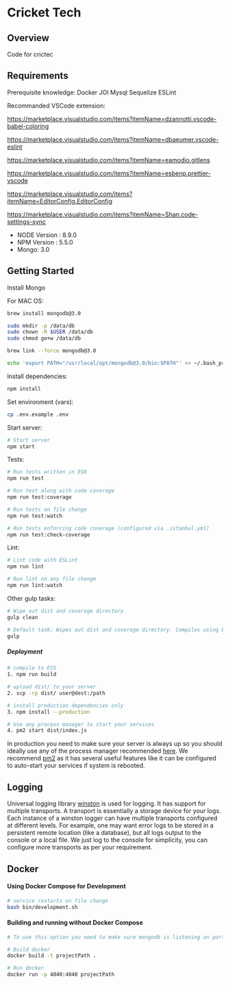 # Cricket Tech

## Overview

Code for crictec


## Requirements

Prerequisite knowledge:
Docker
JOI
Mysql
Sequelize
ESLint

Recommanded VSCode extension:

https://marketplace.visualstudio.com/items?itemName=dzannotti.vscode-babel-coloring

https://marketplace.visualstudio.com/items?itemName=dbaeumer.vscode-eslint

https://marketplace.visualstudio.com/items?itemName=eamodio.gitlens

https://marketplace.visualstudio.com/items?itemName=esbenp.prettier-vscode

https://marketplace.visualstudio.com/items?itemName=EditorConfig.EditorConfig

https://marketplace.visualstudio.com/items?itemName=Shan.code-settings-sync

- NODE Version : 8.9.0
- NPM Version : 5.5.0
- Mongo:  3.0

## Getting Started

Install Mongo

For MAC OS:
```sh
brew install mongodb@3.0
```
```sh
sudo mkdir -p /data/db
sudo chown -R $USER /data/db
sudo chmod go+w /data/db
```
```sh
brew link --force mongodb@3.0
```
```sh
echo 'export PATH="/usr/local/opt/mongodb@3.0/bin:$PATH"' >> ~/.bash_profile
```

Install dependencies:

```sh
npm install
```

Set environment (vars):

```sh
cp .env.example .env
```

Start server:

```sh
# Start server
npm start
```

Tests:

```sh
# Run tests written in ES6
npm run test

# Run test along with code coverage
npm run test:coverage

# Run tests on file change
npm run test:watch

# Run tests enforcing code coverage (configured via .istanbul.yml)
npm run test:check-coverage
```

Lint:

```sh
# Lint code with ESLint
npm run lint

# Run lint on any file change
npm run lint:watch
```

Other gulp tasks:

```sh
# Wipe out dist and coverage directory
gulp clean

# Default task: Wipes out dist and coverage directory. Compiles using babel.
gulp
```

##### Deployment

```sh
# compile to ES5
1. npm run build

# upload dist/ to your server
2. scp -rp dist/ user@dest:/path

# install production dependencies only
3. npm install --production

# Use any process manager to start your services
4. pm2 start dist/index.js
```

In production you need to make sure your server is always up so you should ideally use any of the process manager recommended [here](http://expressjs.com/en/advanced/pm.html).
We recommend [pm2](http://pm2.keymetrics.io/) as it has several useful features like it can be configured to auto-start your services if system is rebooted.

## Logging

Universal logging library [winston](https://www.npmjs.com/package/winston) is used for logging. It has support for multiple transports. A transport is essentially a storage device for your logs. Each instance of a winston logger can have multiple transports configured at different levels. For example, one may want error logs to be stored in a persistent remote location (like a database), but all logs output to the console or a local file. We just log to the console for simplicity, you can configure more transports as per your requirement.

## Docker

#### Using Docker Compose for Development

```sh
# service restarts on file change
bash bin/development.sh
```

#### Building and running without Docker Compose

```bash
# To use this option you need to make sure mongodb is listening on port 27017

# Build docker
docker build -t projectPath .

# Run docker
docker run -p 4040:4040 projectPath
```
